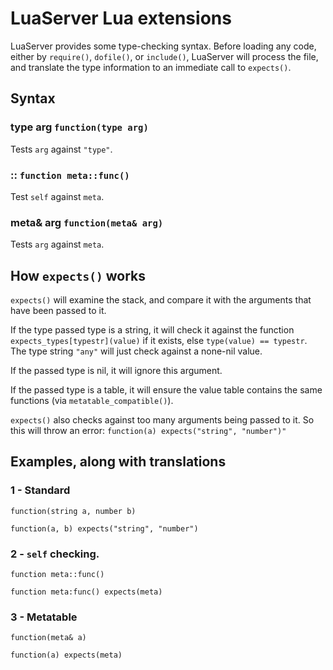 # LuaServer Lua extensions

LuaServer provides some type-checking syntax.  Before loading any code, either by `require()`, `dofile()`, or `include()`, LuaServer will process the file, and translate the type information to an immediate call to `expects()`.

## Syntax

### type arg `function(type arg)`

Tests `arg` against `"type"`.

### :: `function meta::func()`

Test `self` against `meta`.

### meta& arg `function(meta& arg)`

Tests `arg` against `meta`.

## How `expects()` works

`expects()` will examine the stack, and compare it with the arguments that have been passed to it.

If the type passed type is a string, it will check it against the function `expects_types[typestr](value)` if it exists, else `type(value) == typestr`.  The type string `"any"` will just check against a none-nil value.

If the passed type is nil, it will ignore this argument.

If the passed type is a table, it will ensure the value table contains the same functions (via `metatable_compatible()`).

`expects()` also checks against too many arguments being passed to it.  So this will throw an error: `function(a) expects("string", "number")"`

## Examples, along with translations

### 1 - Standard

`function(string a, number b)`

`function(a, b) expects("string", "number")`

### 2 - `self` checking.

`function meta::func()`

`function meta:func() expects(meta)`

### 3 - Metatable

`function(meta& a)`

`function(a) expects(meta)`
